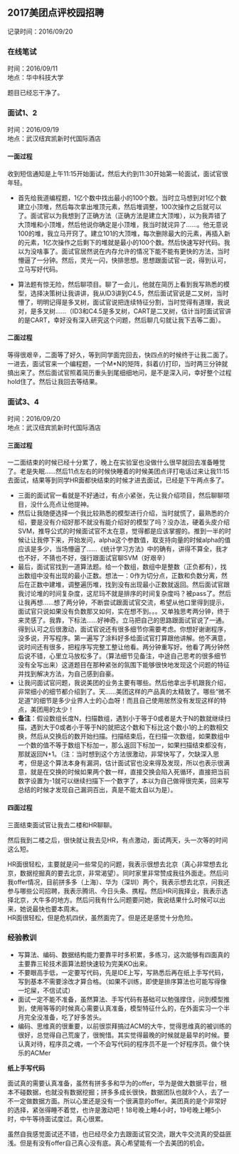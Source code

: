 ## 2017美团点评校园招聘 ##
记录时间：2016/09/20
### 在线笔试 ###
时间：2016/09/11  
地点：华中科技大学

题目已经忘干净了。


### 面试1、2 ###
时间：2016/09/19  
地点：武汉纽宾凯新时代国际酒店
  
#### 一面过程 ####
收到短信通知是上午11:15开始面试，然后大约到11:30开始第一轮面试，面试官很年轻。

+ 首先给我道编程题，1亿个数中找出最小的100个数。当时立马想到对1亿个数建立小顶堆，然后每次拿出堆顶元素，然后堆调整，100次操作之后就可以了。面试官以为我想到了正确方法（正确方法是建立大顶堆），以为我弄错了大顶堆和小顶堆，然后他说你确定是小顶堆，我当时就诧异了……。他无意说100的堆，我立马开窍了。建立101的大顶堆，每次删除最大的元素，再插入新的元素，1亿次操作之后剩下的堆就是最小的100个数。然后快速写好代码。我以为没啥事了。面试官居然说在内存允许的情况下能不能有更快的方法，当时懵逼了一分钟。然后，灵光一闪，快排思想。思想跟面试官一说，得到认可，立马写好代码。

+ 算法题有惊无险，然后聊项目。聊了一会儿，他就在简历上看到我写熟悉的模型，选择决策树让我讲讲，我从ID3讲到C4.5，然后面试官说是二叉树，当时懵了，明明记得是多叉树，面试官说把连续特征分割，当时觉得有道理，我说对，是多叉树……（ID3和C4.5是多叉树，CART是二叉树，估计当时面试官讲的是CART，幸好没有深入研究这个问题，然后聊几句就让我下去等二面）。

#### 二面过程 ####
等得很艰辛，二面等了好久，等到同学面完回去，快四点的时候终于让我二面了。一进去，面试官来一个编程题，一个M*N的矩阵，斜着(/)打印，当时两三分钟就搞出来了。然后面试官照着简历重头到尾细细地问，是不是深入问，幸好整个过程hold住了。然后让我回去等结果。

### 面试3、4 ###
时间：2016/09/20  
地点：武汉纽宾凯新时代国际酒店
  
#### 三面过程 ####
一二面结束的时候已经十分累了，晚上在实验室也没做什么很早就回去准备睡觉了。老是失眠……然后11点左右的时候快睡着的时候美团点评打电话过来让我11:15去面试，结果等到同学HR面都快结束的时候才进去面试，已经是下午两点多了。

+ 三面的面试官一看就是不好通过，有点小紧张，先让我介绍项目，然后聊聊项目，没什么亮点让他提神。
+ 然后让我随便选择一个我比较熟悉的模型进行介绍，当时就慌了，最熟悉的介绍，要是没有介绍好那不就没有能介绍好的模型了吗？没办法，硬着头皮介绍SVM，推导公式的时候面试官不太在意，觉得都是应该掌握的。推到一半的时候让让我停下来，开始发问，alpha这个参数值，取支持向量的时候alpha的值应该是多少，当场懵逼了……《统计学习方法》中的确有，讲得不算全，我才也不好，不猜也不好，强行跟面试官聊SVM（好艰辛）
+ 最后，面试官找到一道算法题。给一个数组，数组中是整数（正负都有），找出数组中没有出现的最小正数。想法一：0作为切分点，正数和负数分离，然后在正数中建堆，调整遍历堆，找到没有出现最小正数就返回。然后面试官跟我讨论堆的时间复杂度，这尼玛不就是排序的时间复杂度吗？被pass了。然后让我再想……想了两分钟，不断尝试跟面试官交流，希望从他口里得到提示，面试官只说如果没有负数那又如何，实在想不到。。。又单独思考两分钟，终于来灵感了。我靠，下标法……好神奇。立马把自己的思路跟面试官说了一通。得到认可之后很激动，面试官说还有很多细节你需要考虑。你想好谢谢程序，没多说，开写程序。第一遍写了涂料好多给面试官打算跟他讲解。他不满意，说时间还有很多，把程序写完整工整让他看。两分钟重写好。他看了两分钟然后说不错，心里立马放松多了。（算法细节见备注，中途自己思考的很多细节没有全写出来）这道题目在那种紧张的氛围下能够很快地发现这个问题的特征并找到解决方法，为自己感到自豪。
+ 让我问面试官问题，我说美团的业务主要有哪些。然后他拿出手机跟我介绍，非常细小的细节都介绍到了。天……美团这样的产品真的太精致了。哪些“微不足道”的细节是多少业界人士的心血呀！而且自己使用居然没有发现这样的特点，美团用的太少！
+ **备注**：假设数组长度N，扫描数组，遇到小于等于0或者是大于N的数就继续扫描，遇到大于0或者小于等于N的就把这个数和下标比这个数小1的上的数相交换，然后从交换后的数开始扫描。扫描结束后，在扫描一次数组，如果数组中一个数的值不等于数组下标加一，那么返回下标加一，如果扫描结束都没有，那就返回N+1。（注：当时想到这个方法很激动，非常快写了，欠缺深入思考，但是这个算法本身有漏洞，估计面试官也没来得及发现，所以也表示很满意，就是在交换的时候如果两个数一样，直接交换会陷入死循环，直接把当前数字设置为-1就可以继续扫描下一个数字了，本以为自己做得很完美，回来写总结的时候才发现自己漏洞百出，真是不能太自以为是）。

#### 四面过程 ####
三面结束面试官让我去二楼和HR聊聊。

然后我到二楼之后，很快就让我去见HR，有点激动，面试两天，头一次等的时间这么短。

HR面很轻松，主要就是问一些常见的问题，我表示很想去北京（真心非常想去北京，数据挖掘真的要去北京，非常渴望）。同时家里非常赞成我往外面走。然后问我offer情况，目前拼多多（上海）、华为（深圳）两个，我表示想去北京，问我还参与哪些公司招聘，我表示腾讯、今日头条、携程。然后HR问我择业，我表示选择北京，大牛多的地方。然后问我有什么问题要问她，我说结果什么时候可以出来，她说最快也要本周末。  
HR面很轻松，但是危机四伏，虽然面完了。但是还是感觉十分危险。

### 经验教训 ###

+ 写算法、编码、数据结构能力要靠平时多积累，多练习，这次能够有四面真的主要靠三轮技术面算法题快速较为完美KO出来。
+ 不要眼高手低，一定要写代码，先是IDE上写，写熟悉后再在纸上手写代码，写到基本不需要涂改才算合格。（如果不训练，即使是排序算法也可能写得像一坨屎，不信试试）
+ 面试一定不能不准备，虽然算法、手写代码有基础可以勉强撑住，问到模型推到，使用等等的时候真心需要认真准备，模型特征什么的，在外面实习一个半月完全没准备，吃了好多苦头。
+ 编码、思维真的很重要，以前很崇拜搞过ACM的大牛，觉得思维真的被训练的很好，总觉得自己荒废了，很惋惜。其实觉得最晚的时候就是最早的时候。要认真对待，程序员之魂，一个不会写代码的程序员不是一个好程序员。做个快乐的ACMer


**纸上手写代码**

面试真的需要认真准备，虽然有拼多多和华为的offer，华为是做大数据平台，根本不碰数据，也就没有数据挖掘；拼多多成长很快，数据团队也就8个人，去了一不一定做数据方面。所以心里还是没有一个很满意的offer。美团真的是个非常好的选择，紧张得睡不着觉，也许是激动吧！18号晚上睡4小时，19号晚上睡5小时，中午等待面试度过。真心很累。

虽然自我感觉面试还不错，也已经尽全力去跟面试官交流，跟大牛交流真的受益匪浅。但是有没有offer自己真心没有底。真心希望能有一个去美团的机会。
